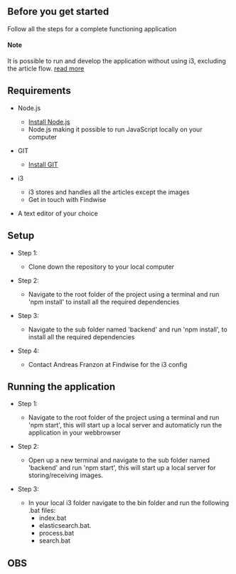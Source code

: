 ## Before you get started
Follow all the steps for a complete functioning application
#### Note
It is possible to run and develop the application without using i3,
excluding the article flow. [read more](#hej)

## Requirements    
- Node.js    
    - [Install Node.js](https://nodejs.org/en/download/) 
    - Node.js making it possible to run JavaScript locally on your computer
- GIT
    - [Install GIT](https://git-scm.com/book/en/v2/Getting-Started-Installing-Git)
- i3 
    - i3 stores and handles all the articles except the images
    - Get in touch with Findwise 
    
- A text editor of your choice

## Setup

- Step 1:
    - Clone down the repository to your local computer
    
- Step 2:
    - Navigate to the root folder of the project using a terminal and run 'npm install' to install all the required dependencies
   
- Step 3:
    - Navigate to the sub folder named 'backend' and run 'npm install', to install all the required dependencies
    
- Step 4: 
    - Contact Andreas Franzon at Findwise for the i3 config
   
## Running the application

- Step 1: 
    - Navigate to the root folder of the project using a terminal and run 'npm start',
    this will start up a local server and automaticly run the application in your webbrowser
   
- Step 2: 
    - Open up a new terminal and navigate to the sub folder named 'backend' and run 'npm start',
    this will start up a local server for storing/receiving images.
    

- Step 3: 
    - In your local i3 folder navigate to the bin folder and run the following .bat files:
        - index.bat
        - elasticsearch.bat.
        - process.bat
        - search.bat
        
## OBS
